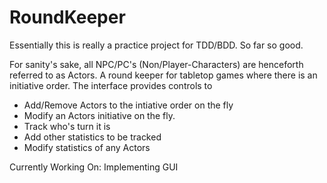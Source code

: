 RoundKeeper
===========
Essentially this is really a practice project for TDD/BDD.  So far so good.

For sanity's sake, all NPC/PC's (Non/Player-Characters) are henceforth referred to as Actors.
A round keeper for tabletop games where there is an initiative order. The interface provides controls to
- Add/Remove Actors to the intiative order on the fly
- Modify an Actors initiative on the fly.
- Track who's turn it is
- Add other statistics to be tracked
- Modify statistics of any Actors


Currently Working On: Implementing GUI
